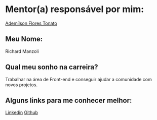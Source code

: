 # Mentor(a) responsável por mim:

[Ademílson Flores Tonato](mentors/profiles/ademilson_tonato.md)

## Meu Nome:

Richard Manzoli

## Qual meu sonho na carreira?

Trabalhar na área de Front-end e conseguir ajudar a comunidade com novos projetos.


## Alguns links para me conhecer melhor:


[Linkedin](https://www.linkedin.com/in/richard-manzoli-67388a139/)
[Github](https://github.com/richmanzoli)
